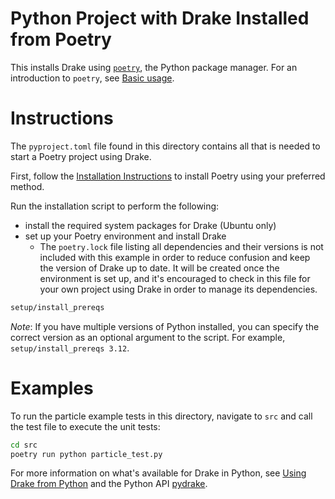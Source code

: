 # Python Project with Drake Installed from Poetry

This installs Drake using [`poetry`](https://python-poetry.org/),
the Python package manager. For an introduction to `poetry`,
see [Basic usage](https://python-poetry.org/docs/basic-usage/).

# Instructions

The `pyproject.toml` file found in this directory contains all
that is needed to start a Poetry project using Drake.

First, follow the [Installation Instructions](https://python-poetry.org/docs/#installation)
to install Poetry using your preferred method.

Run the installation script to perform the following:

* install the required system packages for Drake (Ubuntu only)
* set up your Poetry environment and install Drake
  - The `poetry.lock` file listing all dependencies and their versions is not
    included with this example in order to reduce confusion and keep the version
    of Drake up to date. It will be created once the environment is set up,
    and it's encouraged to check in this file for your own project
    using Drake in order to manage its dependencies.

```bash
setup/install_prereqs
```

*Note*: If you have multiple versions of Python installed,
you can specify the correct version as an optional argument
to the script. For example, `setup/install_prereqs 3.12`.

# Examples

To run the particle example tests in this directory,
navigate to `src` and call the test file to execute the unit tests:

```bash
cd src
poetry run python particle_test.py
```

For more information on what's available for Drake in Python,
see [Using Drake from Python](https://drake.mit.edu/python_bindings.html)
and the Python API [pydrake](https://drake.mit.edu/pydrake/index.html).
